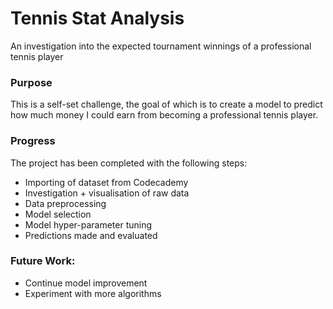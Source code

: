 # Tennis Stat Analysis
 An investigation into the expected tournament winnings of a professional tennis player

### Purpose
This is a self-set challenge, the goal of which is to create a model to predict how much money I could earn from becoming a professional tennis player.

### Progress
The project has been completed with the following steps:
- Importing of dataset from Codecademy
- Investigation + visualisation of raw data
- Data preprocessing
- Model selection
- Model hyper-parameter tuning
- Predictions made and evaluated

### Future Work:
- Continue model improvement
- Experiment with more algorithms
